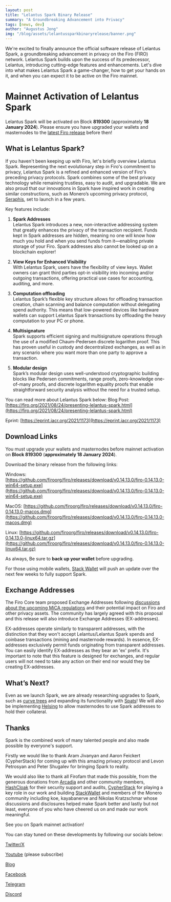 ```yaml
---
layout: post
title: "Lelantus Spark Binary Release"
summary: "A Groundbreaking Advancement into Privacy"
tags: [news, dev]
author: "Augustus Jong"
img: "/blog/assets/lelantussparkbinaryrelease/banner.png"
---
```

We're excited to finally announce the official software release of Lelantus Spark, a groundbreaking advancement in privacy on the Firo (FIRO) network. Lelantus Spark builds upon the success of its predecessor, Lelantus, introducing cutting-edge features and enhancements. Let's dive into what makes Lelantus Spark a game-changer, how to get your hands on it, and when you can expect it to be active on the Firo mainnet.

# Mainnet Activation of Lelantus Spark

Lelantus Spark will be activated on Block **819300** (approximately **18 January 2024**). Please ensure you have upgraded your wallets and masternodes to the [latest Firo release](https://github.com/firoorg/firo/releases) before then!

## What is Lelantus Spark?

If you haven't been keeping up with Firo, let's briefly overview Lelantus Spark. Representing the next evolutionary step in Firo's commitment to privacy, Lelantus Spark is a refined and enhanced version of Firo's preceding privacy protocols. Spark combines some of the best privacy technology while remaining trustless, easy to audit, and upgradable. We are also proud that our innovations in Spark have inspired work in creating similar constructions, such as Monero’s upcoming privacy protocol, [Seraphis](https://www.getmonero.org/2021/12/22/what-is-seraphis.html), set to launch in a few years.

Key features include:

1. **Spark Addresses**  
Lelantus Spark introduces a new, non-interactive addressing system that greatly enhances the privacy of the transaction recipient. Funds kept in Spark addresses are hidden, meaning no one will know how much you hold and when you send funds from it—enabling private storage of your Firo. Spark addresses also cannot be looked up on a blockchain explorer!

2. **View Keys for Enhanced Visibility**  
With Lelantus Spark, users have the flexibility of view keys. Wallet owners can grant third parties opt-in visibility into incoming and/or outgoing transactions, offering practical use cases for accounting, auditing, and more.

3. **Computation offloading**  
Lelantus Spark’s flexible key structure allows for offloading transaction creation, chain scanning and balance computation without delegating spend authority. This means that low-powered devices like hardware wallets can support Lelantus Spark transactions by offloading the heavy computation to your PC or phone.

4. **Multisignature**  
Spark supports efficient signing and multisignature operations through the use of a modified Chaum-Pedersen discrete logarithm proof. This has proven useful in custody and decentralized exchanges, as well as in any scenario where you want more than one party to approve a transaction.

5. **Modular design**  
Spark’s modular design uses well-understood cryptographic building blocks like Pedersen commitments, range proofs, zero-knowledge one-of-many proofs, and discrete logarithm equality proofs that enable straightforward security analysis without the need for a trusted setup.

You can read more about Lelantus Spark below: 
Blog Post: [https://firo.org/2021/08/24/presenting-lelantus-spark.html](https://firo.org/2021/08/24/presenting-lelantus-spark.html) 

Eprint: [https://eprint.iacr.org/2021/1173](https://eprint.iacr.org/2021/1173)

## Download Links

You must upgrade your wallets and masternodes before mainnet activation on **Block 819300** (**approximately 18 January 2024**).

Download the binary release from the following links: 

Windows: [https://github.com/firoorg/firo/releases/download/v0.14.13.0/firo-0.14.13.0-win64-setup.exe](https://github.com/firoorg/firo/releases/download/v0.14.13.0/firo-0.14.13.0-win64-setup.exe) 

MacOS: [https://github.com/firoorg/firo/releases/download/v0.14.13.0/firo-0.14.13.0-macos.dmg](https://github.com/firoorg/firo/releases/download/v0.14.13.0/firo-0.14.13.0-macos.dmg) 

Linux: [https://github.com/firoorg/firo/releases/download/v0.14.13.0/firo-0.14.13.0-linux64.tar.gz](https://github.com/firoorg/firo/releases/download/v0.14.13.0/firo-0.14.13.0-linux64.tar.gz)

As always, Be sure to **back up your wallet** before upgrading.

For those using mobile wallets, [Stack Wallet](https://stackwallet.com/) will push an update over the next few weeks to fully support Spark.

## Exchange Addresses
The Firo Core team proposed Exchange Addresses following [discussions about the upcoming MiCA regulations](https://forum.firo.org/t/firo-private-transactions-balancing-with-mica-regulations/3010) and their potential impact on Firo and other privacy assets. The community has largely agreed with this proposal and this release will also introduce Exchange Addresses (EX-addresses). 

EX-addresses operate similarly to transparent addresses, with the distinction that they won't accept Lelantus/Lelantus Spark spends and coinbase transactions (mining and masternode rewards). In essence, EX-addresses exclusively permit funds originating from transparent addresses. You can easily identify EX-addresses as they bear an 'ex' prefix. It's important to note that this feature is designed for exchanges, and regular users will not need to take any action on their end nor would they be creating EX-addresses.

## What’s Next?

Even as we launch Spark, we are already researching upgrades to Spark, such as [curve trees](https://firo.org/2023/05/26/elliptic-curves-research.html) and expanding its functionality with [Spats](https://firo.org/2022/03/07/spats-confidential-assets-lelantus-spark.html)! We will also be implementing [Helsing](https://firo.org/2022/01/28/helsing-private-firo-masternode.html) to allow masternodes to use Spark addresses to hold their collateral.

## Thanks

Spark is the combined work of many talented people and also made possible by everyone's support. 

Firstly we would like to thank Aram Jivanyan and Aaron Feickert (CypherStack) for coming up with this amazing privacy protocol and Levon Petrosyan and Peter Shugalev for bringing Spark to reality.  

We would also like to thank all Firofam that made this possible, from the generous donations from [Arcadia](https://arcadia.agency/) and other community members, [HashCloak](https://hashcloak.com/) for their security support and audits, [CypherStack](https://cypherstack.com/) for playing a key role in our work and building [StackWallet](https://stackwallet.com/) and members of the Monero community including koe, kayabanerve and Nikolas Kratzschmar whose discussions and disclosures helped make Spark better and lastly but not least, everyone of you who have cheered us on and made our work meaningful.

See you on Spark mainnet activation! 

You can stay tuned on these developments by following our socials below: 

[Twitter/X](https://twitter.com/firoorg) 

[Youtube](https://www.youtube.com/@Firoorg) (please subscribe) 

[Blog](https://firo.org/blog/) 

[Facebook](https://www.facebook.com/firoorg) 

[Telegram](https://t.me/firoorg) 

[Discord](https://discord.gg/TGZPRbRT3Y) 

